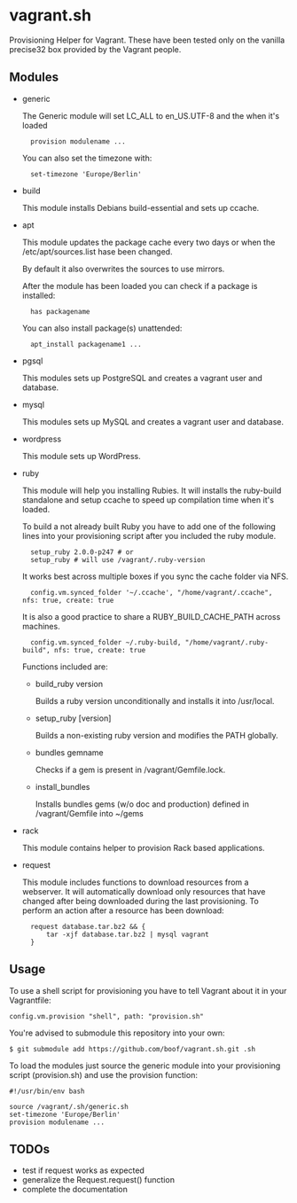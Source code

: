 vagrant.sh
==========

Provisioning Helper for Vagrant. These have been tested only on the vanilla precise32 box provided by the Vagrant people.

Modules
-------

- generic

  The Generic module will set LC_ALL to en_US.UTF-8 and the when it's loaded

        provision modulename ...

  You can also set the timezone with:

        set-timezone 'Europe/Berlin'

- build

  This module installs Debians build-essential and sets up ccache.

- apt

  This module updates the package cache every two days or when the /etc/apt/sources.list hase been changed.

  By default it also overwrites the sources to use mirrors.

  After the module has been loaded you can check if a package is installed:

        has packagename

  You can also install package(s) unattended:

        apt_install packagename1 ...

- pgsql

  This modules sets up PostgreSQL and creates a vagrant user and database.

- mysql

  This modules sets up MySQL and creates a vagrant user and database.

- wordpress

  This module sets up WordPress.

- ruby

  This module will help you installing Rubies. It will installs the ruby-build standalone and setup ccache to speed up compilation time when it's loaded.

  To build a not already built Ruby you have to add one of the following lines into your provisioning script after you included the ruby module.

        setup_ruby 2.0.0-p247 # or
        setup_ruby # will use /vagrant/.ruby-version

  It works best across multiple boxes if you sync the cache folder via NFS.

        config.vm.synced_folder '~/.ccache', "/home/vagrant/.ccache", nfs: true, create: true

  It is also a good practice to share a RUBY_BUILD_CACHE_PATH across machines.

        config.vm.synced_folder ~/.ruby-build, "/home/vagrant/.ruby-build", nfs: true, create: true

  Functions included are:

    - build_ruby version

      Builds a ruby version unconditionally and installs it into /usr/local.

    - setup_ruby [version]

      Builds a non-existing ruby version and modifies the PATH globally.

    - bundles gemname

      Checks if a gem is present in /vagrant/Gemfile.lock.

    - install_bundles

      Installs bundles gems (w/o doc and production) defined in /vagrant/Gemfile into ~/gems

- rack

  This module contains helper to provision Rack based applications.

- request

  This module includes functions to download resources from a webserver. It will automatically download only resources that have changed after being downloaded during the last provisioning. To perform an action after a resource has been download:

        request database.tar.bz2 && {
            tar -xjf database.tar.bz2 | mysql vagrant
        }

Usage
-----

To use a shell script for provisioning you have to tell Vagrant about it in your Vagrantfile:

    config.vm.provision "shell", path: "provision.sh"

You're advised to submodule this repository into your own:

    $ git submodule add https://github.com/boof/vagrant.sh.git .sh

To load the modules just source the generic module into your provisioning script (provision.sh) and use the provision function:

    #!/usr/bin/env bash

    source /vagrant/.sh/generic.sh
    set-timezone 'Europe/Berlin'
    provision modulename ...

TODOs
-----

- test if request works as expected
- generalize the Request.request() function
- complete the documentation
